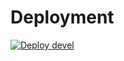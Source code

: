 # Deployment

[![Deploy devel](https://github.com/nasastarseekers/twinkle_backend/actions/workflows/build-and-deploy-main.yml/badge.svg)](https://github.com/nasastarseekers/twinkle_backend/actions/workflows/build-and-deploy-main.yml)